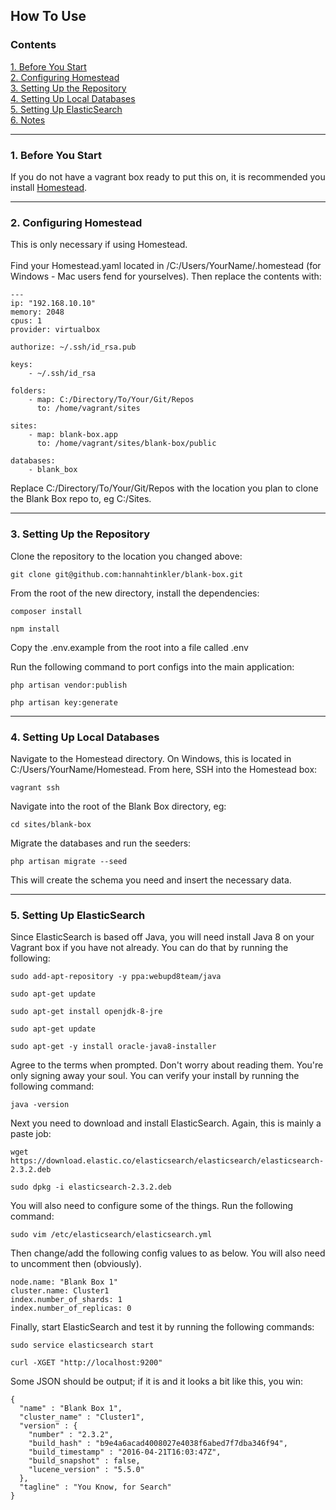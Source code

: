 <h2>How To Use</h2>

<h3>Contents</h3>
<a href="#section1">1. Before You Start</a><br />
<a href="#section2">2. Configuring Homestead</a><br />
<a href="#section3">3. Setting Up the Repository</a><br />
<a href="#section4">4. Setting Up Local Databases</a><br />
<a href="#section5">5. Setting Up ElasticSearch</a><br />
<a href="#section6">6. Notes</a><br />

<hr>

<h3 id="section1">1. Before You Start</h3>
If you do not have a vagrant box ready to put this on, it is recommended you install <a href="https://laravel.com/docs/5.2/homestead">Homestead</a>.<br />

<hr>

<h3 id="section2">2. Configuring Homestead</h3>
This is only necessary if using Homestead.<br /><br />
Find your Homestead.yaml located in /C:/Users/YourName/.homestead (for Windows - Mac users fend for yourselves). Then replace the contents with:

```
---
ip: "192.168.10.10"
memory: 2048
cpus: 1
provider: virtualbox

authorize: ~/.ssh/id_rsa.pub

keys:
    - ~/.ssh/id_rsa

folders:
    - map: C:/Directory/To/Your/Git/Repos
      to: /home/vagrant/sites

sites:
    - map: blank-box.app
      to: /home/vagrant/sites/blank-box/public

databases:
    - blank_box

```

Replace C:/Directory/To/Your/Git/Repos with the location you plan to clone the Blank Box repo to, eg C:/Sites.

<hr>

<h3 id="section3">3. Setting Up the Repository</h3>
Clone the repository to the location you changed above:

```git clone git@github.com:hannahtinkler/blank-box.git```

From the root of the new directory, install the dependencies:
```
composer install
```
```
npm install
```

Copy the .env.example from the root into a file called .env

Run the following command to port configs into the main application:
```
php artisan vendor:publish
```
```
php artisan key:generate
```

<hr>

<h3 id="section4">4. Setting Up Local Databases</h3>
Navigate to the Homestead directory. On Windows, this is located in C:/Users/YourName/Homestead. From here, SSH into the Homestead box:

```
vagrant ssh
```

Navigate into the root of the Blank Box directory, eg:
```
cd sites/blank-box
```

Migrate the databases and run the seeders:
```
php artisan migrate --seed
```

This will create the schema you need and insert the necessary data.

<hr>

<h3 id="section5">5. Setting Up ElasticSearch</h3>

Since ElasticSearch is based off Java, you will need install Java 8 on your Vagrant box if you have not already. You can do that by running the following:

```
sudo add-apt-repository -y ppa:webupd8team/java
```
```
sudo apt-get update
```
```
sudo apt-get install openjdk-8-jre
```
```
sudo apt-get update
```
```
sudo apt-get -y install oracle-java8-installer
```

Agree to the terms when prompted. Don't worry about reading them. You're only signing away your soul. You can verify your install by running the following command:
```
java -version
```

Next you need to download and install ElasticSearch. Again, this is mainly a paste job:
```
wget https://download.elastic.co/elasticsearch/elasticsearch/elasticsearch-2.3.2.deb
```
```
sudo dpkg -i elasticsearch-2.3.2.deb
```

You will also need to configure some of the things. Run the following command:
```
sudo vim /etc/elasticsearch/elasticsearch.yml
```

Then change/add the following config values to as below. You will also need to uncomment then (obviously).
```
node.name: "Blank Box 1"
cluster.name: Cluster1
index.number_of_shards: 1
index.number_of_replicas: 0
```

Finally, start ElasticSearch and test it by running the following commands:
```
sudo service elasticsearch start
```
```
curl -XGET "http://localhost:9200"
```

Some JSON should be output; if it is and it looks a bit like this, you win:
```
{
  "name" : "Blank Box 1",
  "cluster_name" : "Cluster1",
  "version" : {
    "number" : "2.3.2",
    "build_hash" : "b9e4a6acad4008027e4038f6abed7f7dba346f94",
    "build_timestamp" : "2016-04-21T16:03:47Z",
    "build_snapshot" : false,
    "lucene_version" : "5.5.0"
  },
  "tagline" : "You Know, for Search"
}
```
